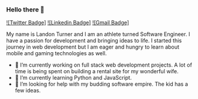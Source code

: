 ### Hello there 👋
[![Twitter Badge]](https://twitter.com/el_tee_78) [![Linkedin Badge]](https://www.linkedin.com/in/landodev/) 
[![Gmail Badge]](mailto:landonlewisturner@gmail.com)

My name is Landon Turner and I am an athlete turned Software Engineer. I have a passion for development and bringing ideas to life. I started this journey in web development but I am eager and hungry to learn about mobile and gaming technologies as well. 

- 🔭 I’m currently working on full stack web development projects. A lot of time is being spent on building a rental site for my wonderful wife.
- 🌱 I’m currently learning Python and JavaScript.
- 🤔 I’m looking for help with my budding software empire. The kid has a few ideas.


